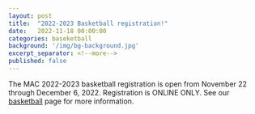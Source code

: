 ```yaml
---
layout: post
title:  "2022-2023 Basketball registration!"
date:   2022-11-18 00:00:00
categories: baseketball
background: '/img/bg-background.jpg'
excerpt_separator: <!--more-->
published: false
---
```

The MAC 2022-2023 basketball registration is open from November 22 through December 6, 2022. Registration is ONLINE ONLY. See our [basketball](/basketball) page for more information.
